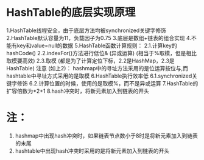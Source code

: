 # HashTable的底层实现原理
1.HashTable线程安全，由于底层方法均被synchronized关键字修饰
2.HashTable默认容量为11，负载因子为0.75
3.底层是数组+链表的组合实现
4.不能有key和value=null的数据
5.HashTable函数计算规则：
    2.1.计算key的hashCode()
    2.2.indexFor()方法进行低位& (异或运算) (相当于%取模，但是相比取模要高效)
    2.3.取模 (都是为了计算定位下标，2.2是HashMap，2.3是HashTable)
注意 (如上2)：
    hashmap中的寻址方法采用的是位运算按位与,而hashtable中寻址方式采用的是取模
6.HashTable执行效率低
    6.1.synchronized关键字修饰
    6.2.计算位置的时候，使用的是取模%，而不是异或运算
7.HashTable的扩容倍数为*2+1
8.hash冲突时，将新元素加入到链表的开头

# 注：
1. hashmap中出现hash冲突时，如果链表节点数小于8时是将新元素加入到链表的末尾
2. hashtable中出现hash冲突时采用的是将新元素加入到链表的开头